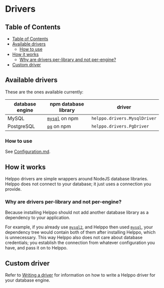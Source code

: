 # Drivers

## Table of Contents

<!-- hohhoijaa -->

- [Table of Contents](#table-of-contents)
- [Available drivers](#available-drivers)
  - [How to use](#how-to-use)
- [How it works](#how-it-works)
  - [Why are drivers per-library and not per-engine?](#why-are-drivers-per-library-and-not-per-engine)
- [Custom driver](#custom-driver)

<!-- /hohhoijaa -->

## Available drivers

These are the ones available currently:

| database engine | npm database library                                  | driver                       |
| --------------- | ----------------------------------------------------- | ---------------------------- |
| MySQL           | [`mysql`](https://www.npmjs.com/package/mysql) on npm | `helppo.drivers.MysqlDriver` |
| PostgreSQL      | [`pg`](https://www.npmjs.com/package/pg) on npm       | `helppo.drivers.PgDriver`    |

### How to use

See [Configuration.md](./Configuration.md#driver).

## How it works

Helppo drivers are simple wrappers around NodeJS database libraries. Helppo does not connect to your database; it just uses a connection you provide.

### Why are drivers per-library and not per-engine?

Because installing Helppo should not add another database library as a dependency to your application.

For example, if you already use [`mysql2`](https://www.npmjs.com/package/mysql2), and Helppo then used [`mysql`](https://www.npmjs.com/package/mysql), your dependency tree would contain both of them after installing Helppo, which is unnecessary. This way Helppo also does not care about database credentials; you establish the connection from whatever configuration you have, and pass it on to Helppo.

## Custom driver

Refer to [Writing a driver](Writing-a-driver.md) for information on how to write a Helppo driver for your database engine.

